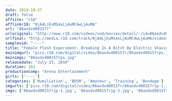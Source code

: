 ```yaml
---
date: 2018-10-27
draft: false
affsite: "r18"
afflinkr18: "NjA4LjEuMS4xLjAuMC4wLjAuMA"
url: "86axdvd00157r"
urloriginal: "http://www.r18.com/videos/vod/movies/detail/-/id=86axdvd00157r"
urlfinal: "http://media.r18.com/track/NjA4LjEuMS4xLjAuMC4wLjAuMA/videos/vod/movies/detail/-/id=86axdvd00157r"
samplevid: "----"
title: "Female Flesh Experiment: Breaking In A Bitch By Electric Shaving Needles"
mainimgurl: "pics.r18.com/digital/video/86axdvd00157r/86axdvd00157rps.jpg"
mainimgs: "86axdvd00157rps.jpg"
releasedate: "July 25, 2016"
duration: 101
productioncomp: "Arena Entertainment"
girls: ['----']
categories: ['Humiliation', 'BDSM', 'Amateur', 'Training', 'Bondage']
imgurls: ['pics.r18.com/digital/video/86axdvd00157r/86axdvd00157rjp-1.jpg', 'pics.r18.com/digital/video/86axdvd00157r/86axdvd00157rjp-2.jpg', 'pics.r18.com/digital/video/86axdvd00157r/86axdvd00157rjp-3.jpg', 'pics.r18.com/digital/video/86axdvd00157r/86axdvd00157rjp-4.jpg', 'pics.r18.com/digital/video/86axdvd00157r/86axdvd00157rjp-5.jpg', 'pics.r18.com/digital/video/86axdvd00157r/86axdvd00157rjp-6.jpg', 'pics.r18.com/digital/video/86axdvd00157r/86axdvd00157rjp-7.jpg', 'pics.r18.com/digital/video/86axdvd00157r/86axdvd00157rjp-8.jpg', 'pics.r18.com/digital/video/86axdvd00157r/86axdvd00157rjp-9.jpg', 'pics.r18.com/digital/video/86axdvd00157r/86axdvd00157rjp-10.jpg', 'pics.r18.com/digital/video/86axdvd00157r/86axdvd00157rjp-11.jpg', 'pics.r18.com/digital/video/86axdvd00157r/86axdvd00157rjp-12.jpg', 'pics.r18.com/digital/video/86axdvd00157r/86axdvd00157rjp-13.jpg', 'pics.r18.com/digital/video/86axdvd00157r/86axdvd00157rjp-14.jpg', 'pics.r18.com/digital/video/86axdvd00157r/86axdvd00157rjp-15.jpg', 'pics.r18.com/digital/video/86axdvd00157r/86axdvd00157rjp-16.jpg', 'pics.r18.com/digital/video/86axdvd00157r/86axdvd00157rjp-17.jpg', 'pics.r18.com/digital/video/86axdvd00157r/86axdvd00157rjp-18.jpg', 'pics.r18.com/digital/video/86axdvd00157r/86axdvd00157rjp-19.jpg', 'pics.r18.com/digital/video/86axdvd00157r/86axdvd00157rjp-20.jpg']
imgs: ['86axdvd00157rjp-1.jpg', '86axdvd00157rjp-2.jpg', '86axdvd00157rjp-3.jpg', '86axdvd00157rjp-4.jpg', '86axdvd00157rjp-5.jpg', '86axdvd00157rjp-6.jpg', '86axdvd00157rjp-7.jpg', '86axdvd00157rjp-8.jpg', '86axdvd00157rjp-9.jpg', '86axdvd00157rjp-10.jpg', '86axdvd00157rjp-11.jpg', '86axdvd00157rjp-12.jpg', '86axdvd00157rjp-13.jpg', '86axdvd00157rjp-14.jpg', '86axdvd00157rjp-15.jpg', '86axdvd00157rjp-16.jpg', '86axdvd00157rjp-17.jpg', '86axdvd00157rjp-18.jpg', '86axdvd00157rjp-19.jpg', '86axdvd00157rjp-20.jpg']
---
```

